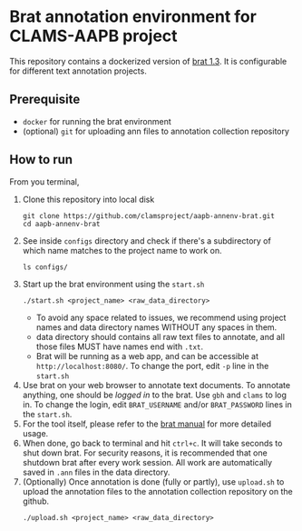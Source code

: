 # Brat annotation environment for CLAMS-AAPB project 

This repository contains a dockerized version of [brat 1.3](https://brat.nlplab.org/). It is configurable for different text annotation projects. 

## Prerequisite

* `docker` for running the brat environment
* (optional) `git` for uploading ann files to annotation collection repository

## How to run 

From you terminal, 
1. Clone this repository into local disk
    ```
    git clone https://github.com/clamsproject/aapb-annenv-brat.git
    cd aapb-annenv-brat 
    ```
1. See inside `configs` directory and check if there's a subdirectory of which name matches to the project name to work on.
    ```
    ls configs/
    ```
1. Start up the brat environment using the `start.sh`
    ```
    ./start.sh <project_name> <raw_data_directory>
    ```
    * To avoid any space related to issues, we recommend using project names and data directory names WITHOUT any spaces in them. 
    * data directory should contains all raw text files to annotate, and all those files MUST have names end with `.txt`. 
    * Brat will be running as a web app, and can be accessible at `http://localhost:8080/`. To change the port, edit `-p` line in the `start.sh`
1. Use brat on your web browser to annotate text documents. To annotate anything, one should be *logged in* to the brat. Use `gbh` and `clams` to log in. To change the login, edit `BRAT_USERNAME` and/or `BRAT_PASSWORD` lines in the `start.sh`. 
1. For the tool itself, please refer to the [brat manual](https://brat.nlplab.org/manual.html) for more detailed usage. 
1. When done, go back to terminal and hit `ctrl+c`. It will take seconds to shut down brat. For security reasons, it is recommended that one shutdown brat after every work session. All work are automatically saved in `.ann` files in the data directory. 
1. (Optionally) Once annotation is done (fully or partly), use `upload.sh` to upload the annotation files to the annotation collection repository on the github.
    ```
    ./upload.sh <project_name> <raw_data_directory>
    ```
